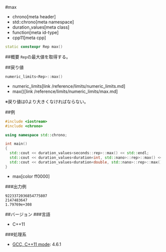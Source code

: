 #max
* chrono[meta header]
* std::chrono[meta namespace]
* duration_values[meta class]
* function[meta id-type]
* cpp11[meta cpp]

```cpp
static constexpr Rep max()
```

##概要
`Rep`の最大値を取得する。


##戻り値
```cpp
numeric_limits<Rep>::max()
```
* numeric_limits[link /reference/limits/numeric_limits.md]
* max()[link /reference/limits/numeric_limits/max.md]

※戻り値は0より大きくなければならない。


##例
```cpp
#include <iostream>
#include <chrono>

using namespace std::chrono;

int main()
{
  std::cout << duration_values<seconds::rep>::max() << std::endl;
  std::cout << duration_values<duration<int, std::nano>::rep>::max() << std::endl;
  std::cout << duration_values<duration<double, std::nano>::rep>::max() << std::endl;
}
```
* max[color ff0000]


###出力例
```
9223372036854775807
2147483647
1.79769e+308
```


##バージョン
###言語
- C++11

###処理系
- [GCC, C++11 mode](/implementation.md#gcc): 4.6.1

